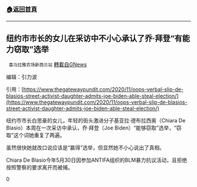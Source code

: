 ###  [:house:返回首頁](https://github.com/ourhimalayas/txt)
---

## 纽约市市长的女儿在采访中不小心承认了乔·拜登“有能力窃取”选举
` 喜马拉雅农场新西兰站` [轉載自GNews](https://gnews.org/zh-hans/549572/)

编辑：引力波

引用：[https://www.thegatewaypundit.com/2020/11/oops-verbal-slip-de-blasios-street-activist-daughter-admits-joe-biden-able-steal-election/](https://www.thegatewaypundit.com/2020/11/oops-verbal-slip-de-blasios-street-activist-daughter-admits-joe-biden-able-steal-election/)

纽约市市长白思豪的女儿，年轻的街头激进分子基亚拉·德布拉西奥（Chiara De Blasio）本周在一次采访中承认，乔·拜登（Joe Biden）“能够窃取”选举，“窃取”这个词她重复了两遍。

虽然很快她就改口说应该是“赢得”选举，但显然她不小心说出了真相。

Chiara De Blasio今年5月30日因参加ANTIFA组织的BLM暴力抗议活动，且拒绝按照警察的要求离开而被捕。

0
